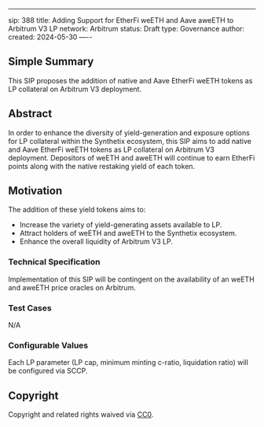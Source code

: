---
sip: 388
title: Adding Support for EtherFi weETH and Aave aweETH to Arbitrum V3 LP
network: Arbitrum
status: Draft
type: Governance
author: <dansnacks>
created: 2024-05-30
—--

## Simple Summary

This SIP proposes the addition of native and Aave EtherFi weETH tokens as LP collateral on Arbitrum V3 deployment.

## Abstract

In order to enhance the diversity of yield-generation and exposure options for LP collateral within the Synthetix ecosystem, this SIP aims to add native and Aave EtherFi weETH tokens as LP collateral on Arbitrum V3 deployment. Depositors of weETH and aweETH will continue to earn EtherFi points along with the native restaking yield of each token.

## Motivation

The addition of these yield tokens aims to:
- Increase the variety of yield-generating assets available to LP.
- Attract holders of weETH and aweETH to the Synthetix ecosystem.
- Enhance the overall liquidity of Arbitrum V3 LP.

### Technical Specification

Implementation of this SIP will be contingent on the availability of an weETH and aweETH price oracles on Arbitrum.

### Test Cases

N/A

### Configurable Values

Each LP parameter (LP cap, minimum minting c-ratio, liquidation ratio) will be configured via SCCP.

## Copyright

Copyright and related rights waived via [CC0](https://creativecommons.org/publicdomain/zero/1.0/).
